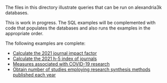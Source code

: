 The files in this directory illustrate queries that can be run on alexandria3k
databases.

This is work in progress.  The SQL examples will be complemented with code
that populates the databases and also runs the examples in the appropriate
order.

The following examples are complete:
* [Calculate the 2021 journal impact factor](impact)
* [Calculate the 2021 h-5 index of journals](journal-h5)
* [Measures associated with COVID-19 research](covid)
* [Obtain number of studies employing research synthesis methods published each year](research-synthesis)

